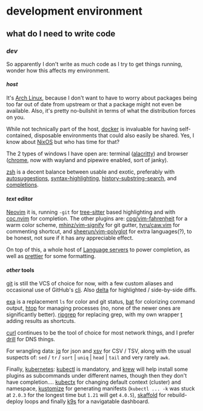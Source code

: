 # development environment

## what do I need to write code

### _dev_

So apparently I don't write as much code as I try to get things running,
wonder how this affects my environment.

#### _host_

It's [Arch Linux](https://archlinux.org/),
because I don't want to have to worry about packages
being too far out of date from upstream
or that a package might not even be available.
Also, it's pretty no-bullshit in terms of what the distribution forces on you.

While not technically part of the host,
[docker](https://www.docker.com/) is invaluable for having self-contained,
disposable environments that could also easily be shared.
Yes, I know about [NixOS](https://nixos.org/) but who has time for that?

The 2 types of windows I have open are:
terminal ([alacritty](https://github.com/alacritty/alacritty))
and browser ([chrome](https://www.google.com/chrome/),
now with wayland and pipewire enabled, sort of janky).

[zsh](https://www.zsh.org/) is a decent balance between usable and exotic,
preferably with
[autosuggestions](https://github.com/zsh-users/zsh-autosuggestions),
[syntax-highlighting](https://github.com/zsh-users/zsh-syntax-highlighting),
[history-substring-search](https://github.com/zsh-users/zsh-history-substring-search),
and [completions](https://github.com/zsh-users/zsh-completions).

#### _text_ editor

[Neovim](https://neovim.io/) it is,
running `-git` for
[tree-sitter](https://github.com/tree-sitter/tree-sitter) based highlighting
and with [coc.nvim](https://github.com/neoclide/coc.nvim) for completion.
The other plugins are:
[cpg/vim-fahrenheit](https://github.com/fcpg/vim-fahrenheit) for a warm color scheme,
[mhinz/vim-signify](https://github.com/mhinz/vim-signify) for git gutter,
[tyru/caw.vim](https://github.com/tyru/caw.vim) for commenting shortcut,
and [sheerun/vim-polyglot](https://github.com/sheerun/vim-polyglot) for extra languages(?),
to be honest, not sure if it has any appreciable effect.

On top of this, a whole host of [Language servers](https://langserver.org/)
to power completion, as well as [prettier](https://prettier.io/)
for some formatting.

#### _other_ tools

[git](https://git-scm.com/) is still the VCS of choice for now,
with a few custom aliases
and occasional use of GitHub's [cli](https://github.com/cli/cli).
Also [delta](https://github.com/dandavison/delta) for highlighted / side-by-side diffs.

[exa](https://github.com/ogham/exa) is a replacement `ls` for color and git status,
[bat](https://github.com/sharkdp/bat) for colorizing command output,
[htop](https://htop.dev/) for managing processes
(no, none of the newer ones are significantly better).
[ripgrep](https://github.com/BurntSushi/ripgrep) for replacing grep,
with my own wrapper [t](https://github.com/seankhliao/t)
adding results as shortcuts.

[curl](https://curl.se/) continues to be the tool of choice for most network things,
and I prefer [drill](https://linux.die.net/man/1/drill) for DNS things.

For wrangling data:
[jq](https://stedolan.github.io/jq/) for json
and [xsv](https://github.com/BurntSushi/xsv) for CSV / TSV,
along with the usual suspects of:
`sed` / `tr` / `sort` | `uniq` | `head` | `tail` and very rarely `awk`.

Finally, [kubernetes](https://kubernetes.io/):
[kubectl](https://kubectl.docs.kubernetes.io/) is mandatory,
and [krew](https://github.com/kubernetes-sigs/krew) will help install some plugins as subcommands under different names, though then they don't have completion....
[kubectx](https://github.com/ahmetb/kubectx) for changing default context (cluster) and namespace,
[kustomize](https://kubernetes-sigs.github.io/kustomize/) for generating manifests
(`kubectl ... -k` was stuck at `2.0.3` for the longest time but `1.21` will get `4.0.5`),
[skaffold](https://skaffold.dev/) for rebuild-deploy loops
and finally [k9s](https://github.com/derailed/k9s) for a navigatable dashboard.
